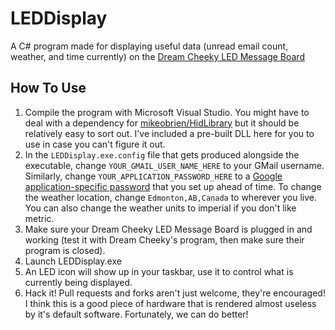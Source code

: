 LEDDisplay
==========

A C# program made for displaying useful data (unread email count, weather, and time currently) on the [Dream Cheeky LED Message Board](http://www.dreamcheeky.com/led-message-board)

## How To Use

1. Compile the program with Microsoft Visual Studio. You might have to deal with a dependency for [mikeobrien/HidLibrary](https://github.com/mikeobrien/HidLibrary) but it should be relatively easy to sort out. I've included a pre-built DLL here for you to use in case you can't figure it out.
2. In the `LEDDisplay.exe.config` file that gets produced alongside the executable, change `YOUR_GMAIL_USER_NAME_HERE` to your GMail username. Similarly, change `YOUR_APPLICATION_PASSWORD_HERE` to a [Google application-specific password](https://accounts.google.com/b/0/IssuedAuthSubTokens?hl=en&hide_authsub=1) that you set up ahead of time. To change the weather location, change `Edmonton,AB,Canada` to wherever you live. You can also change the weather units to imperial if you don't like metric.
3. Make sure your Dream Cheeky LED Message Board is plugged in and working (test it with Dream Cheeky's program, then make sure their program is closed).
4. Launch LEDDisplay.exe
5. An LED icon will show up in your taskbar, use it to control what is currently being displayed.
6. Hack it! Pull requests and forks aren't just welcome, they're encouraged! I think this is a good piece of hardware that is rendered almost useless by it's default software. Fortunately, we can do better!
